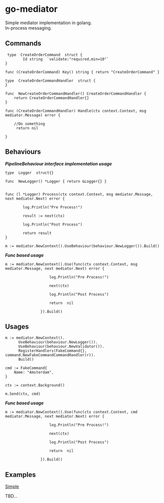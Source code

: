 


# go-mediator
Simple mediator implementation in golang. <br/>
In-process messaging.

## Commands

     type  CreateOrderCommand  struct { 
		    Id string  `validate:"required,min=10"` 
    }
    
    func (CreateOrderCommand) Key() string { return "CreateOrderCommand" }

    type  CreateOrderCommandHandler  struct {  
    }
    
    func  NewCreateOrderCommandHandler() CreateOrderCommandHandler {
	    return CreateOrderCommandHandler{}
    }
     
    func (CreateOrderCommandHandler) Handle(ctx context.Context, msg mediator.Message) error {
    
	    //Do something
	     return nil
    
    }
     
  
    
## Behaviours 

***PipelineBehaviour interface implementation usage***

    type  Logger  struct{}
    
    func  NewLogger() *Logger { return &Logger{} }
    
    
    func (l *Logger) Process(ctx context.Context, msg mediator.Message, next mediator.Next) error { 
    
		    log.Println("Pre Process!")
		    
		    result := next(ctx)
		    
		    log.Println("Post Process")
		    
		    return result
    }
    
    m := mediator.NewContext().UseBehaviour(behaviour.NewLogger()).Build()

***Func based usage***

    m := mediator.NewContext().Use(func(ctx context.Context, msg mediator.Message, next mediator.Next) error {
				    
					    log.Println("Pre Process!")
					    
					    next(ctx)
					    
					    log.Println("Post Process") 
					    
					    return  nil
				    
				    }).Build()
       

## Usages

    m := mediator.NewContext().  
		  UseBehaviour(behaviour.NewLogger()). 
		  UseBehaviour(behaviour.NewValidator()). 
		  RegisterHandlers(FakeCommand{}, command.NewFakeCommandCommandHandler(r)). 
		  Build()

    cmd := FakeCommand{
	    Name: "Amsterdam", 
    }
    
    ctx := context.Background()
     
    m.Send(ctx, cmd)
    

***Func based usage***

    m := mediator.NewContext().Use(func(ctx context.Context, cmd mediator.Message, next mediator.Next) error {
				    
					    log.Println("Pre Process!")
					    
					    next(ctx)
					    
					    log.Println("Post Process") 
					    
					    return  nil
				    
				    }).Build()
       
## Examples
[Simple](https://github.com/eyazici90/go-mediator/tree/master/_examples)

TBD...
